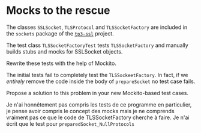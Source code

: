 # Mocks to the rescue

The classes `SSLSocket`, `TLSProtocol` and `TLSSocketFactory` are included in the `sockets` package of the [`tp3-ssl`](../code/tp3-ssl) project.

The test class `TLSSocketFactoryTest` tests `TLSSocketFactory` and manually builds stubs and mocks for SSLSocket objects.

Rewrite these tests with the help of Mockito.

The initial tests fail to completely test the `TLSSockeetFactory`. In fact, if we *entirely* remove the code inside the body of `prepareSocket` no test case fails.

Propose a solution to this problem in your new Mockito-based test cases.


Je n'ai honnêtement pas compris les tests de ce programme en particulier, je pense avoir compris le concept des mocks mais je ne comprends vraiment pas ce que le code de TLSSocketFactory cherche à faire. Je n'ai écrit que le test pour `preparedSocket_NullProtocols`